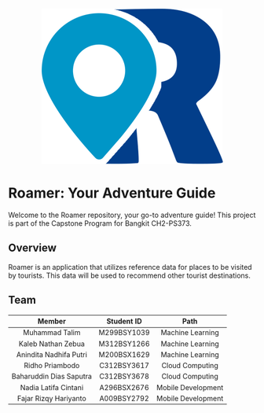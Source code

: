 <p align="center">
  <img src="https://github.com/casperdias/Roamer-CH2-PS373-/blob/main/Untitled-3.png">
</p>

# Roamer: Your Adventure Guide

Welcome to the Roamer repository, your go-to adventure guide! This project is part of the Capstone Program for Bangkit CH2-PS373. 

## Overview

Roamer is an application that utilizes reference data for places to be visited by tourists. This data will be used to recommend other tourist destinations.

## Team
|            Member           |  Student ID |        Path         |
| :-------------------------: | :---------: | :----------------:  |
|        Muhammad Talim       | M299BSY1039 |  Machine Learning   |
|      Kaleb Nathan Zebua     | M312BSY1266 |  Machine Learning   |
|    Anindita Nadhifa Putri   | M200BSX1629 |  Machine Learning   |
|       Ridho Priambodo       | C312BSY3617 |   Cloud Computing   |
|   Baharuddin Dias Saputra   | C312BSY3678 |   Cloud Computing   |
|     Nadia Latifa Cintani    | A296BSX2676 |  Mobile Development |
|    Fajar Rizqy Hariyanto    | A009BSY2792 |  Mobile Development |

